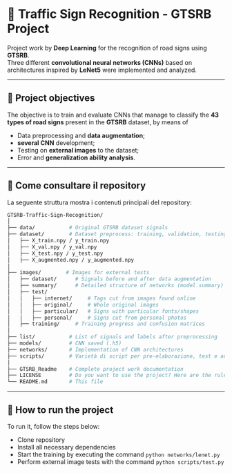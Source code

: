 # 🛑 Traffic Sign Recognition - GTSRB Project

Project work by **Deep Learning** for the recognition of road signs using **GTSRB**.  
Three different **convolutional neural networks (CNNs)** based on architectures inspired by **LeNet5** were implemented and analyzed.

---

## 📌 Project objectives

The objective is to train and evaluate CNNs that manage to classify the **43 types of road signs** present in the **GTSRB** dataset, by means of

- Data preprocessing and **data augmentation**;
- **several CNN** development;
- Testing on **external images** to the dataset;
- Error and **generalization ability analysis**.

---

## 📂 Come consultare il repository

La seguente struttura mostra i contenuti principali del repository:

```bash
GTSRB-Traffic-Sign-Recognition/
│
├── data/           # Original GTSRB dataset signals
├── dataset/        # Dataset preprocess: training, validation, testing
│   ├── X_train.npy / y_train.npy
│   ├── X_val.npy / y_val.npy
│   ├── X_test.npy / y_test.npy
│   ├── X_augmented.npy / y_augmented.npy
│
├── images/        # Images for external tests
│   ├── dataset/      # Signals before and after data augmentation
│   ├── summary/      # Detailed structure of networks (model.summary)
│   ├── test/
│   │   ├── internet/     # Tags cut from images found online
│   │   ├── original/     # Whole original images
│   │   ├── particular/   # Signs with particular fonts/shapes
│   │   ├── personal/     # Signs cut from personal photos
│   ├── training/     # Training progress and confusion matrices
│
├── list/           # List of signals and labels after preprocessing
├── models/         # CNN saved (.h5)
├── networks/       # Implementation of CNN architectures
├── scripts/        # Varietà di script per pre-elaborazione, test e aumento dei dati
│
├── GTSRB_Readme    # Complete project work documentation
├── LICENSE         # Do you want to use the project? Here are the rules
└── README.md       # This file
```
---

## 🚀 How to run the project

To run it, follow the steps below:

- Clone repository
- Install all necessary dependencies
- Start the training by executing the command ```python networks/lenet.py```
- Perform external image tests with the command ```python scripts/test.py```
